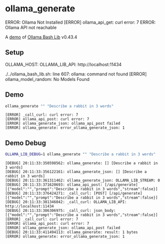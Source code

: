 # ollama_generate
ERROR: Ollama Not Installed
[ERROR] ollama_api_get: curl error: 7
ERROR: Ollama API not reachable

A [demo](../README.md#demos) of [Ollama Bash Lib](https://github.com/attogram/ollama-bash-lib) v0.43.4

## Setup

OLLAMA_HOST:
OLLAMA_LIB_API: http://localhost:11434

./../ollama_bash_lib.sh: line 607: ollama: command not found
[ERROR] ollama_model_random: No Models Found

## Demo

```bash
ollama_generate "" "Describe a rabbit in 3 words"
```
```
[ERROR] _call_curl: curl error: 7
[ERROR] ollama_api_post: curl error: 7
[ERROR] ollama_generate_json: ollama_api_post failed
[ERROR] ollama_generate: error_ollama_generate_json: 1
```

## Demo Debug

```bash
OLLAMA_LIB_DEBUG=1 ollama_generate "" "Describe a rabbit in 3 words"
```
```
[DEBUG] 20:11:33:350598562: ollama_generate: [] [Describe a rabbit in 3 words]
[DEBUG] 20:11:33:356122161: ollama_generate_json: [] [Describe a rabbit in 3 words]
[DEBUG] 20:11:33:361311462: ollama_generate_json: OLLAMA_LIB_STREAM: 0
[DEBUG] 20:11:33:371620693: ollama_api_post: [/api/generate] [{"model":"","prompt":"Describe a rabbit in 3 words","stream":false}]
[DEBUG] 20:11:33:376424271: _call_curl: [POST] [/api/generate] [{"model":"","prompt":"Describe a rabbit in 3 words","stream":false}]
[DEBUG] 20:11:33:381346042: _call_curl: OLLAMA_LIB_API: http://localhost:11434
[DEBUG] 20:11:33:386306975: _call_curl: json_body: [{"model":"","prompt":"Describe a rabbit in 3 words","stream":false}]
[ERROR] _call_curl: curl error: 7
[ERROR] ollama_api_post: curl error: 7
[ERROR] ollama_generate_json: ollama_api_post failed
[DEBUG] 20:11:33:411494113: ollama_generate: result: 1 bytes
[ERROR] ollama_generate: error_ollama_generate_json: 1
```
